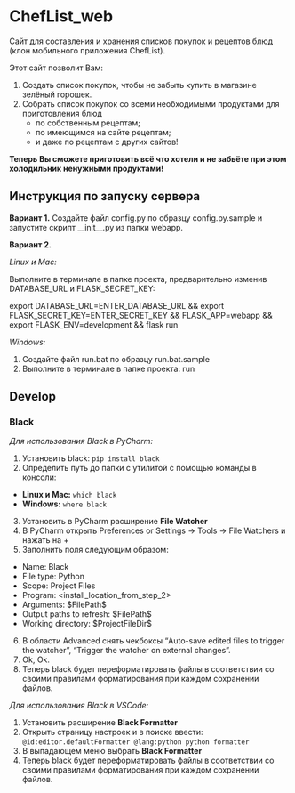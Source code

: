 # ChefList_web
Cайт для составления и хранения списков покупок и рецептов блюд (клон мобильного приложения ChefList).

Этот сайт позволит Вам:
1. Создать список покупок, чтобы не забыть купить в магазине зелёный горошек.
2. Собрать список покупок со всеми необходимыми продуктами для приготовления блюд
    * по собственным рецептам;
    * по имеющимся на сайте рецептам;
    * и даже по рецептам с других сайтов!

**Теперь Вы сможете приготовить всё что хотели и не забьёте при этом холодильник ненужными продуктами!**

## Инструкция по запуску сервера

**Вариант 1.** Создайте файл config.py по образцу config.py.sample и запустите скрипт \_\_init\_\_.py из папки webapp.

**Вариант 2.** 

*Linux и Mac:*

Выполните в терминале в папке проекта, предварительно изменив DATABASE_URL и FLASK_SECRET_KEY:

export DATABASE_URL=ENTER_DATABASE_URL && export FLASK_SECRET_KEY=ENTER_SECRET_KEY && FLASK_APP=webapp && export FLASK_ENV=development && flask run

*Windows:*

1. Создайте файл run.bat по образцу run.bat.sample
2. Выполните в терминале в папке проекта: run


## Develop

### Black
*Для использования Black в PyCharm:*
1. Установить black:
```pip install black```
2. Определить путь до папки с утилитой с помощью команды в консоли:
- **Linux и Mac:** ```which black```
- **Windows:** ```where black```
3. Установить в PyCharm расширение **File Watcher**
4. В PyCharm открыть Preferences or Settings -> Tools -> File Watchers и нажать на +
5. Заполнить поля следующим образом:
- Name: Black
- File type: Python
- Scope: Project Files
- Program: <install_location_from_step_2>
- Arguments: \$FilePath$
- Output paths to refresh: \$FilePath$
- Working directory: \$ProjectFileDir$
6. В области Advanced снять чекбоксы “Auto-save edited files to trigger the watcher”, “Trigger the watcher on external changes”.
7. Ok, Ok.
8. Теперь black будет переформатировать файлы в соответствии со своими правилами форматирования при каждом сохранении файлов.

*Для использования Black в VSCode:*
1. Установить расширение **Black Formatter**
2. Открыть страницу настроек и в поиске ввести:
```@id:editor.defaultFormatter @lang:python python formatter```
3. В выпадающем меню выбрать **Black Formatter**
4. Теперь black будет переформатировать файлы в соответствии со своими правилами форматирования при каждом сохранении файлов.


